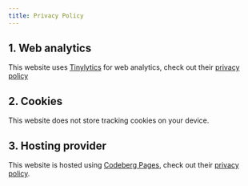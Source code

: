 ```yaml
---
title: Privacy Policy
---
```

## 1. Web analytics

This website uses [Tinylytics](https://tinylytics.app) for web analytics, check out their [privacy policy](https://tinylytics.app/privacy)

## 2. Cookies

This website does not store tracking cookies on your device.

## 3. Hosting provider

This website is hosted using [Codeberg Pages](https://codeberg.page/), check out their [privacy policy](https://codeberg.org/Codeberg/org/src/branch/main/PrivacyPolicy.md).
